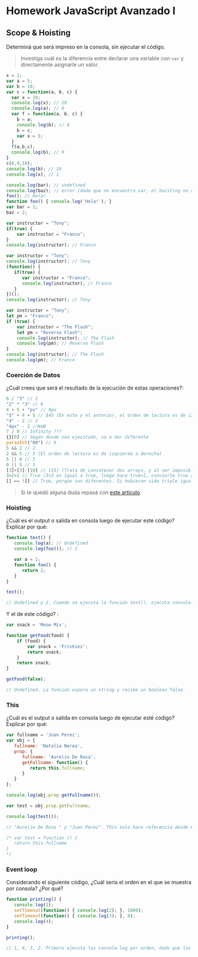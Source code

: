 
# Homework JavaScript Avanzado I

## Scope & Hoisting

Determiná que será impreso en la consola, sin ejecutar el código.

> Investiga cuál es la diferencia entre declarar una variable con `var` y directamente asignarle un valor.

```javascript
x = 1;
var a = 5;
var b = 10;
var c = function(a, b, c) {
  var x = 10;
  console.log(x); // 10
  console.log(a); // 8
  var f = function(a, b, c) {
    b = a;
    console.log(b); // 8
    b = c;
    var x = 5;
  }
  f(a,b,c);
  console.log(b); // 9
}
c(8,9,10);
console.log(b); // 10
console.log(x); // 1
```

```javascript
console.log(bar); // undefined
console.log(baz); // error (dado que no encuentra var, el hoisting no registra la declaración y no funciona)
foo(); // Hola!
function foo() { console.log('Hola!'); }
var bar = 1;
baz = 2;
```

```javascript
var instructor = "Tony";
if(true) {
    var instructor = "Franco";
}
console.log(instructor); // Franco
```

```javascript
var instructor = "Tony";
console.log(instructor); // Tony
(function() {
   if(true) {
      var instructor = "Franco";
      console.log(instructor); // Franco
   }
})();
console.log(instructor); // Tony
```

```javascript
var instructor = "Tony";
let pm = "Franco";
if (true) {
    var instructor = "The Flash";
    let pm = "Reverse Flash";
    console.log(instructor); // The Flash
    console.log(pm); // Reverse Flash
}
console.log(instructor); // The Flash
console.log(pm); // Franco
```

### Coerción de Datos

¿Cuál crees que será el resultado de la ejecución de estas operaciones?:

```javascript
6 / "3" // 2
"2" * "3" // 6
4 + 5 + "px" // 9px
"$" + 4 + 5 // $45 (En este y el anterior, el orden de lectura es de izquierda a derecha)
"4" - 2 // 2
"4px" - 2 //NaN
7 / 0 // Infinity ???
{}[0] // Según donde sea ejecutado, va a dar diferente
parseInt("09") // 9
5 && 2 // 2
2 && 5 // 5 (El orden de lectura es de izquierda a derecha)
5 || 0 // 5
0 || 5 // 5 
[3]+[3]-[10] // [23] (Trata de concatenar dos arrays, y al ser imposible, los convierte a números y ahi si despues se resta)
3>2>1 // True (3>2 es igual a true, luego hace true<1, convierte true a numero (1) y 1<1 es false)
[] == ![] // True, porque son diferentes. Si hubieran sido triple igual, hubiera dado false.
```

> Si te quedó alguna duda repasá con [este artículo](http://javascript.info/tutorial/object-conversion).


### Hoisting

¿Cuál es el output o salida en consola luego de ejecutar este código? Explicar por qué:

```javascript
function test() {
   console.log(a); // Undefined
   console.log(foo()); // 2

   var a = 1;
   function foo() {
      return 2;
   }
}

test();

// Undefined y 2. Cuando se ejecuta la función test(), ejecuta console.log(a), si bien, el interprete lo guardó en la memoria, no guardo su definición, que está mas abajo. Luego ejecuta console.log(foo()), el cual da 2, puesto que cuando se trata de funciones, a través del hoisting, el interprete guarda su contenido y lo ejecuta, a pesar de que el contenido este definido mas abajo
```

Y el de este código? :

```javascript
var snack = 'Meow Mix';

function getFood(food) {
    if (food) {
        var snack = 'Friskies';
        return snack;
    }
    return snack;
}

getFood(false);

// Undefined. La función espera un string y recibe un boolean false.
```


### This

¿Cuál es el output o salida en consola luego de ejecutar esté código? Explicar por qué:

```javascript
var fullname = 'Juan Perez';
var obj = {
   fullname: 'Natalia Nerea',
   prop: {
      fullname: 'Aurelio De Rosa',
      getFullname: function() {
         return this.fullname;
      }
   }
};

console.log(obj.prop.getFullname());

var test = obj.prop.getFullname;

console.log(test());

// "Aurelio De Rosa " y "Juan Perez". This solo hace referencia desde el objeto donde se invoca. Cuando ejecuto test() es como si ejecutara la función en el contexto global, por lo tanto, el this hace referencia al entorno global y toma como fullname a "Juan Perez".

/* var test = function () {
   return this.fullname
}
*/
```

### Event loop

Considerando el siguiente código, ¿Cuál sería el orden en el que se muestra por consola? ¿Por qué?

```javascript
function printing() {
   console.log(1);
   setTimeout(function() { console.log(2); }, 1000);
   setTimeout(function() { console.log(3); }, 0);
   console.log(4);
}

printing();

// 1, 4, 3, 2. Primero ejecuta los console.log por orden, dado que los otros se hayan dentro de una función con una condición que debe cumplirse antes de ser ejecutada. Primero sale 3, dado que esta programada para ser ejecutada inmediatamente, mientras que 2 es ejecutada un segundo despues
```
